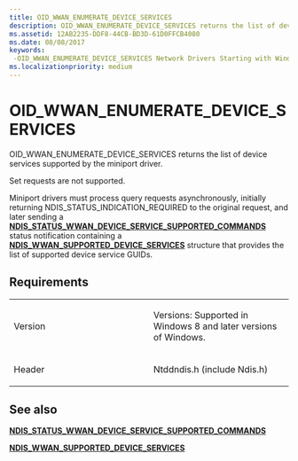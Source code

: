 ```yaml
---
title: OID_WWAN_ENUMERATE_DEVICE_SERVICES
description: OID_WWAN_ENUMERATE_DEVICE_SERVICES returns the list of device services supported by the miniport driver.NDIS_STATUS_WWAN_DEVICE_SERVICE_SUPPORTED_COMMANDS status notification containing a NDIS_WWAN_SUPPORTED_DEVICE_SERVICES structure that provides the list of supported device service GUIDs.
ms.assetid: 12AB2235-DDF8-44CB-BD3D-61D0FFCB4080
ms.date: 08/08/2017
keywords: 
 -OID_WWAN_ENUMERATE_DEVICE_SERVICES Network Drivers Starting with Windows Vista
ms.localizationpriority: medium
---
```


# OID\_WWAN\_ENUMERATE\_DEVICE\_SERVICES


OID\_WWAN\_ENUMERATE\_DEVICE\_SERVICES returns the list of device services supported by the miniport driver.

Set requests are not supported.

Miniport drivers must process query requests asynchronously, initially returning NDIS\_STATUS\_INDICATION\_REQUIRED to the original request, and later sending a [**NDIS\_STATUS\_WWAN\_DEVICE\_SERVICE\_SUPPORTED\_COMMANDS**](./ndis-status-wwan-device-service-supported-commands.md) status notification containing a [**NDIS\_WWAN\_SUPPORTED\_DEVICE\_SERVICES**](/windows-hardware/drivers/ddi/ndiswwan/ns-ndiswwan-_ndis_wwan_supported_device_services) structure that provides the list of supported device service GUIDs.

Requirements
------------

<table>
<colgroup>
<col width="50%" />
<col width="50%" />
</colgroup>
<tbody>
<tr class="odd">
<td><p>Version</p></td>
<td><p>Versions: Supported in Windows 8 and later versions of Windows.</p></td>
</tr>
<tr class="even">
<td><p>Header</p></td>
<td>Ntddndis.h (include Ndis.h)</td>
</tr>
</tbody>
</table>

## See also


[**NDIS\_STATUS\_WWAN\_DEVICE\_SERVICE\_SUPPORTED\_COMMANDS**](./ndis-status-wwan-device-service-supported-commands.md)

[**NDIS\_WWAN\_SUPPORTED\_DEVICE\_SERVICES**](/windows-hardware/drivers/ddi/ndiswwan/ns-ndiswwan-_ndis_wwan_supported_device_services)

 

